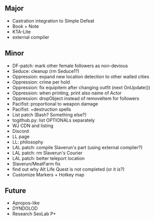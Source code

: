 ## Major
- Castration integration to Simple Defeat
- Book + Note
- KTA-Lite
- external compiler

## Minor
- DF-patch: mark other female followers as non-devious
- Seduce: cleanup (rm Seduce1?)
- Oppression: expand new location detection to other walled cities
- Oppression: crime per hold
- Oppression: fix equipitem after changing outfit (next OnUpdate())
- Oppression: when printing, print also name of Actor
- Oppression: dropObject instead of removeItem for followers 
- Pacifist: proportional to weapon damage
- Pacifist: +destruction spells
- List patch (Bash? Something else?)
- togithub.py: list OPTIONALs separately
- WJ CDN and listing
- Discord
- LL page
- LL: philosophy
- LAL patch: compile Slaverun's part (using external compiler?)
- LAL patch: rm Slaverun's Courier
- LAL patch: better teleport location
- Slaverun/MeatFarm fix
- find out why Alt Life Quest is not completed (or it is?)
- Customize Markers + Hotkey map

## Future
- Apropos-like
- DYNDOLOD
- Research SexLab P+
